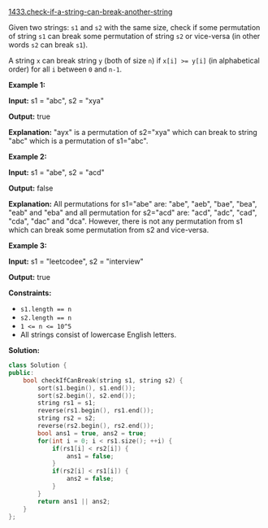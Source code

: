 [1433.check-if-a-string-can-break-another-string](https://leetcode.com/problems/check-if-a-string-can-break-another-string/)  

Given two strings: `s1` and `s2` with the same size, check if some permutation of string `s1` can break some permutation of string `s2` or vice-versa (in other words `s2` can break `s1`).

A string `x` can break string `y` (both of size `n`) if `x[i] >= y[i]` (in alphabetical order) for all `i` between `0` and `n-1`.

**Example 1:**

  
**Input:** s1 = "abc", s2 = "xya"
  
**Output:** true
  
**Explanation:** "ayx" is a permutation of s2="xya" which can break to string "abc" which is a permutation of s1="abc".
  

**Example 2:**

  
**Input:** s1 = "abe", s2 = "acd"
  
**Output:** false 
  
**Explanation:** All permutations for s1="abe" are: "abe", "aeb", "bae", "bea", "eab" and "eba" and all permutation for s2="acd" are: "acd", "adc", "cad", "cda", "dac" and "dca". However, there is not any permutation from s1 which can break some permutation from s2 and vice-versa.
  

**Example 3:**

  
**Input:** s1 = "leetcodee", s2 = "interview"
  
**Output:** true
  

**Constraints:**

*   `s1.length == n`
*   `s2.length == n`
*   `1 <= n <= 10^5`
*   All strings consist of lowercase English letters.  



**Solution:**  

```cpp
class Solution {
public:
    bool checkIfCanBreak(string s1, string s2) {
        sort(s1.begin(), s1.end());
        sort(s2.begin(), s2.end());
        string rs1 = s1;
        reverse(rs1.begin(), rs1.end());
        string rs2 = s2;
        reverse(rs2.begin(), rs2.end());
        bool ans1 = true, ans2 = true;
        for(int i = 0; i < rs1.size(); ++i) {
            if(rs1[i] < rs2[i]) {
                ans1 = false;
            }
            if(rs2[i] < rs1[i]) {
                ans2 = false;
            }
        }
        return ans1 || ans2;
    }
};
```
      